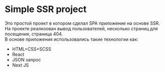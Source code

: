 # Simple SSR project
Это простой проект в котором сделал SPA приложение на основе SSR.<br/>
На проекте реализован вывод пользователей, несколько страниц для посещения, страница 404.<br>
В основе приложения использовались такие технологии как:
- HTML+CSS+SCSS
- React
- JSON запрос
- Next JS

